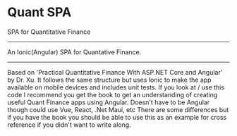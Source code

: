 # Quant SPA
SPA for Quantitative Finance
___________________________________________
An Ionic(Angular) SPA for Quantative Finance.
___________________________________________
Based on 'Practical Quantitative Finance With ASP.NET Core and Angular' by Dr. Xu.
It follows the same structure but uses Ionic to make the app available on mobile devices and includes unit tests.
If you look at / use this code I recommend you get the book to get an understanding of creating useful Quant Finance apps using Angular.
Doesn't have to be Angular though could use Vue, React, .Net Maui, etc
There are some differences but if you have the book you should be able to use this as an example for cross reference if you didn't want to write along.
